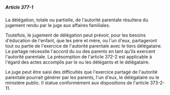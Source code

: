 ##### Article 377-1

La délégation, totale ou partielle, de l'autorité parentale résultera du jugement rendu par le juge aux affaires familiales.

Toutefois, le jugement de délégation peut prévoir, pour les besoins d'éducation de l'enfant, que les père et mère, ou l'un d'eux, partageront tout ou partie de l'exercice de l'autorité parentale avec le tiers délégataire. Le partage nécessite l'accord du ou des parents en tant qu'ils exercent l'autorité parentale. La présomption de l'article 372-2 est applicable à l'égard des actes accomplis par le ou les délégants et le délégataire.

Le juge peut être saisi des difficultés que l'exercice partagé de l'autorité parentale pourrait générer par les parents, l'un d'eux, le délégataire ou le ministère public. Il statue conformément aux dispositions de l'article 373-2-11.

